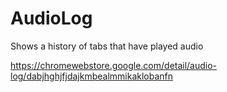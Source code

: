 # AudioLog
Shows a history of tabs that have played audio

https://chromewebstore.google.com/detail/audio-log/dabjhghjfjdajkmbealmmikaklobanfn
